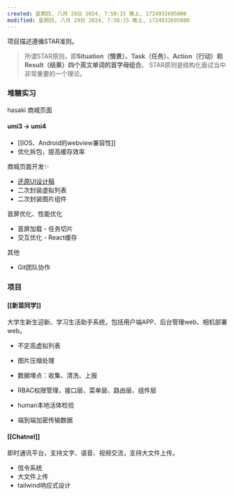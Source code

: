 ```yaml
---
created: 星期四, 八月 29日 2024, 7:58:15 晚上, 1724932695000
modified: 星期四, 八月 29日 2024, 7:58:15 晚上, 1724932695000
---
```


项目描述遵循STAR准则。
> 所谓STAR原则，即**Situation（情景）、Task（任务）、Action（行动）和Result（结果）四个英文单词的首字母组合**。 STAR原则是结构化面试当中非常重要的一个理论。


### 堆糖实习

hasaki 商城页面
#### umi3 -> umi4
 - [[IOS、Android的webview兼容性]]
 - 优化拆包，提高缓存效率

商城页面开发✨
 - [还原UI设计稿](https://juejin.cn/post/7163188142084718600)
 - 二次封装虚拟列表
 - 二次封装图片组件

首屏优化、性能优化
- 首屏加载 - 任务切片
- 交互优化 - React缓存

其他
- Git团队协作

### 项目
#### [[新苗同学]]
大学生新生迎新、学习生活助手系统，包括用户端APP、后台管理web、相机部署web。
- 不定高虚拟列表
- 图片压缩处理
- 数据埋点：收集、清洗、上报
	
- RBAC权限管理，接口层、菜单层、路由层、组件层
	
- human本地活体检验
- 端到端加密传输数据

#### [[Chatnel]]
即时通讯平台，支持文字、语音、视频交流，支持大文件上传。
- 信令系统
- 大文件上传
- tailwind响应式设计



